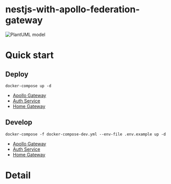 # nestjs-with-apollo-federation-gateway
![PlantUML model](https://www.plantuml.com/plantuml/dsvg/ZP9FImCn4CNl-HJ3tli5HAH5YnIKeblfeNWOatGtc4sMIIB-eT_TsXLt0cj93Wl3cz--zs3c8IB5r5aXfFL9mPU0uziJTXggbOkQ75e8cjwCrA4QzDFRtM1eNpoIWdgGdqTjJGqwyudHU3SXBr9iFPtHfVJ9nLmvdBxY7s-udCskZcJlhVLmkmNp6tw0yqIbK9wJKzCG3rzYKbn6lvUNuL1v6GwLb-7xX_o6TflMa88UANxyY5FCOCuNB-1nMM_soHRlDuHz-t0dH8_o5HiDrT8fU0gQ_iuLPVG4s_jhDgtMDPiMJf4tAezf7BFblnrDvzgfrDbl)

# Quick start
## Deploy
```
docker-compose up -d
```
- [Apollo Gateway](http://localhost:3816/graphql)
- [Auth Service](http://localhost:3817/graphql)
- [Home Gateway](http://localhost:3818/graphql)
## Develop
```
docker-compose -f docker-compose-dev.yml --env-file .env.example up -d
```
- [Apollo Gateway](http://localhost:3816/graphql)
- [Auth Service](http://localhost:3817/graphql)
- [Home Gateway](http://localhost:3818/graphql)
# Detail
